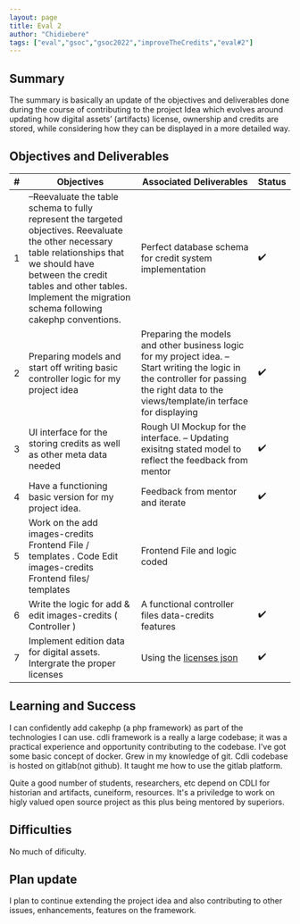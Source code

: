 ```yaml
---
layout: page
title: Eval 2
author: "Chidiebere"
tags: ["eval","gsoc","gsoc2022","improveTheCredits","eval#2"]
---
```


## Summary

The summary is basically an update of the objectives and deliverables done during the course of contributing to the project Idea which evolves around updating how digital assets’ (artifacts) license, ownership and credits are stored, while considering how they can be displayed in a more detailed way.

## Objectives and Deliverables
| \# | Objectives                    | Associated Deliverables         | Status |
| --- | ----------------------------- | ---------------------------------------------- | --- |
| 1 | –Reevaluate the table schema to fully represent the targeted objectives. Reevaluate the other necessary table relationships that we should have between the credit tables and other tables. Implement the migration schema following cakephp conventions.  | Perfect database schema for credit system implementation |:heavy_check_mark: |
| 2 | Preparing models and start off writing basic controller logic for my project idea | Preparing the models and other business logic for my project idea. – Start writing the logic in the controller for passing the right data to the views/template/in terface for displaying | :heavy_check_mark: |
| 3 | UI interface for the storing credits as well as other meta data needed | Rough UI Mockup for the interface. – Updating exisitng stated model to reflect the feedback from mentor |:heavy_check_mark: |
| 4 | Have a functioning basic version for my project idea.   |  Feedback from mentor and iterate |:heavy_check_mark: |
| 5 | Work on the add images-credits Frontend File / templates . Code Edit images-credits Frontend files/ templates | Frontend File and logic coded |
| 6 | Write the logic for add & edit images-credits ( Controller )  | A functional controller files data-credits features |:heavy_check_mark: |
| 7 | Implement edition data for digital assets. Intergrate the proper licenses  | Using the [licenses json](https://github.com/spdx/license-list-data/blob/master/json/licenses.json) |:heavy_check_mark: |

## Learning and Success
I can confidently add cakephp (a php framework)  as part of the technologies I can use.
cdli framework is a really a large codebase; it was a practical experience and opportunity contributing to the codebase.
I've got some basic concept of docker. Grew in my knowledge of git. 
Cdli codebase is hosted on gitlab(not github). It taught me how to use the gitlab platform.

Quite a good number of students, researchers, etc depend on CDLI for historian and artifacts, cuneiform, resources. It's a priviledge to work on higly valued open source project as this plus being mentored by superiors. 
 
## Difficulties
No much of dificulty. 

## Plan update
I plan to continue extending the project idea and also contributing to other issues, enhancements, features on the framework.
